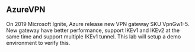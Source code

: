 ## AzureVPN

On 2019 Microsoft Ignite, Azure release new VPN gateway SKU VpnGw1-5. New gateway have better performance, support IKEv1 and IKEv2 at the same time and support multiple IKEv1 tunnel. This lab will setup a demo environment to verify this. 
